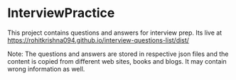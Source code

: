 # InterviewPractice

This project contains questions and answers for interview prep. Its live at https://rohitkrishna094.github.io/interview-questions-list/dist/

Note: The questions and answers are stored in respective json files and the content is copied from different web sites, books and blogs. It may contain wrong information as well.
